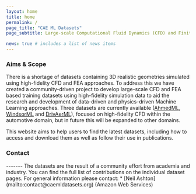 ```yaml
---
layout: home
title: home
permalink: /
page_title: "CAE ML Datasets"
page_subtitle: Large-scale Computational Fluid Dynamics (CFD) and Finite-Element Structural Analysis (FEA) datasets to aid the research and development of data-driven and physics-driven Machine Learning methods

news: true # includes a list of news items
---
```


<h3>Aims & Scope</h3>

There is a shortage of datasets containing 3D realistic geometries simulated using high-fidelity CFD and FEA approaches. To address this we have created a community-driven project to develop large-scale CFD and FEA based training datasets using high-fidelity simulation data to aid the research and development of data-driven and physics-driven Machine Learning approaches. Three datasets are currently available ([AhmedML](ahmedml/), [WindsorML](windsorml/) and [DrivAerML](drivaerml/)), focused on high-fidelity CFD within the automotive domain, but in future this will be expanded to other domains.  

This website aims to help users to find the latest datasets, including how to access and download them as well as follow their use in publications.

<h3> Contact</h3>
-------
The datasets are the result of a community effort from academia and industry. You can find the full list of contributions on the individual dataset pages. For general information please contact:
* [Neil Ashton](mailto:contact@caemldatasets.org) (Amazon Web Services)

